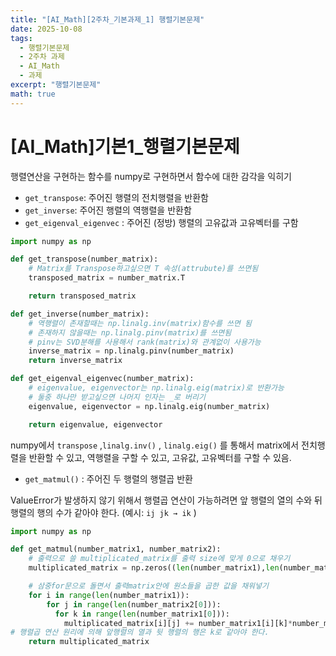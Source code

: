 ```yaml
---
title: "[AI_Math][2주차_기본과제_1] 행렬기본문제"
date: 2025-10-08
tags:
  - 행렬기본문제
  - 2주차 과제
  - AI_Math
  - 과제
excerpt: "행렬기본문제"
math: true
---
```


# [AI_Math]기본1_행렬기본문제

행렬연산을 구현하는 함수를 numpy로 구현하면서 함수에 대한 감각을 익히기

- `get_transpose`: 주어진 행렬의 전치행렬을 반환함
- `get_inverse`: 주어진 행렬의 역행렬을 반환함
- `get_eigenval_eigenvec` : 주어진 (정방) 행렬의 고유값과 고유벡터를 구함

```python
import numpy as np

def get_transpose(number_matrix):
    # Matrix를 Transpose하고싶으면 T 속성(attrubute)를 쓰면됨
    transposed_matrix = number_matrix.T

    return transposed_matrix

def get_inverse(number_matrix):
    # 역행렬이 존재할때는 np.linalg.inv(matrix)함수를 쓰면 됨
    # 존재하지 않을때는 np.linalg.pinv(matrix)를 쓰면됨
    # pinv는 SVD분해를 사용해서 rank(matrix)와 관계없이 사용가능
    inverse_matrix = np.linalg.pinv(number_matrix)
    return inverse_matrix

def get_eigenval_eigenvec(number_matrix):
    # eigenvalue, eigenvector는 np.linalg.eig(matrix)로 반환가능
    # 둘중 하나만 받고싶으면 나머지 인자는 _로 버리기
    eigenvalue, eigenvector = np.linalg.eig(number_matrix)

    return eigenvalue, eigenvector
```

numpy에서 `transpose` ,`linalg.inv()` , `linalg.eig()` 를 통해서 matrix에서 전치행렬을 반환할 수 있고, 역행렬을 구할 수 있고, 고유값, 고유벡터를 구할 수 있음.

- `get_matmul()` : 주어진 두 행렬의 행렬곱 반환

ValueError가 발생하지 않기 위해서 행렬곱 연산이 가능하려면 앞 행렬의 열의 수와 뒤 행렬의 행의 수가 같아야 한다. (예시: `ij jk → ik` )

```python
import numpy as np

def get_matmul(number_matrix1, number_matrix2):
    # 출력으로 쓸 multiplicated_matrix를 출력 size에 맞게 0으로 채우기
    multiplicated_matrix = np.zeros((len(number_matrix1),len(number_matrix2[0])))

    # 삼중for문으로 돌면서 출력matrix안에 원소들을 곱한 값을 채워넣기
    for i in range(len(number_matrix1)):
        for j in range(len(number_matrix2[0])):
          for k in range(len(number_matrix1[0])):
            multiplicated_matrix[i][j] += number_matrix1[i][k]*number_matrix2[k][j]
# 행렬곱 연산 원리에 의해 앞행렬의 열과 뒷 행렬의 행은 k로 같아야 한다.
    return multiplicated_matrix
```